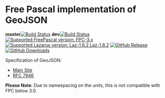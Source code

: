 # Free Pascal implementation of GeoJSON
**master**[![Build Status](https://travis-ci.org/gcarreno/lazGeoJSON.svg?branch=master)](https://travis-ci.org/gcarreno/lazGeoJSON) **dev**[![Build Status](https://travis-ci.org/gcarreno/lazGeoJSON.svg?branch=devel)](https://travis-ci.org/gcarreno/lazGeoJSON) [![Supported FreePascal version: FPC-3.x](https://img.shields.io/badge/Free%20Pascal-3.x-blue.svg)](https://github.com/gcarreno/lazGeoJSON) [![Supported Lazarus version: Laz-1.6.2 Laz-1.8.2](https://img.shields.io/badge/Lazarus-1.6.2~1.8.2-blue.svg)](https://github.com/gcarreno/lazGeoJSON) [![GitHub Release](https://img.shields.io/github/v/release/gcarreno/lazGeoJSON?include_prereleases)](https://github.com/gcarreno/lazGeoJSON/releases) [![GitHub Downloads](https://img.shields.io/github/downloads/gcarreno/lazGeoJSON/total.svg)](https://github.com/gcarreno/lazGeoJSON/downloads)

Specification of GeoJSON:

 * [Main Site](http://geojson.org/)
 * [RFC 7946](https://tools.ietf.org/html/rfc7946)

**Please Note**: Due to namespacing on the units, this is not compatible with FPC below 3.0.
